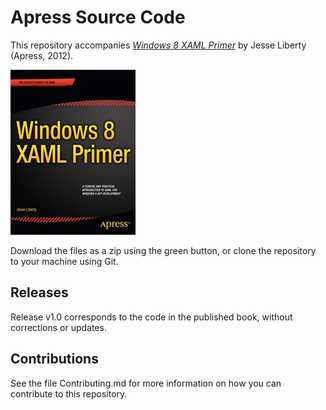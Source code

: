 # Apress Source Code

This repository accompanies [*Windows 8 XAML Primer*](http://www.apress.com/9781430249115) by Jesse Liberty (Apress, 2012).

![Cover image](9781430249115.jpg)

Download the files as a zip using the green button, or clone the repository to your machine using Git.

## Releases

Release v1.0 corresponds to the code in the published book, without corrections or updates.

## Contributions

See the file Contributing.md for more information on how you can contribute to this repository.
